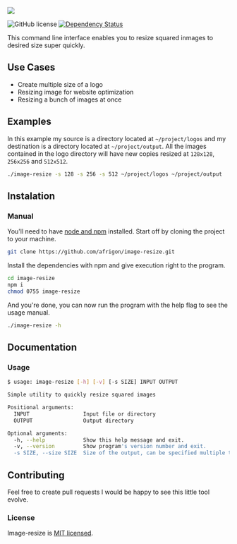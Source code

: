 ![](http://res.cloudinary.com/frigstudio/image/upload/v1514115143/image-resize-banner_guzwlg.jpg)

![GitHub license](https://img.shields.io/badge/license-MIT-blue.svg)
[![Dependency Status](https://david-dm.org/afrigon/image-resize/status.svg)](https://david-dm.org/afrigon/image-resize)

This command line interface enables you to resize squared inmages to desired size super quickly.

## Use Cases

* Create multiple size of a logo
* Resizing image for website optimization
* Resizing a bunch of images at once

## Examples

In this example my source is a directory located at `~/project/logos` and my destination is a directory located at `~/project/output`. All the images contained in the logo directory will have new copies resized at `128x128`, `256x256` and `512x512`.

```sh
./image-resize -s 128 -s 256 -s 512 ~/project/logos ~/project/output
```

## Instalation

### Manual

You'll need to have [node and npm](https://nodejs.org/en/download/) installed. Start off by cloning the project to your machine.

```sh
git clone https://github.com/afrigon/image-resize.git
```

Install the dependencies with npm and give execution right to the program.

```sh
cd image-resize
npm i
chmod 0755 image-resize
```

And you're done, you can now run the program with the help flag to see the usage manual.

```sh
./image-resize -h
```

## Documentation

### Usage

```sh
$ usage: image-resize [-h] [-v] [-s SIZE] INPUT OUTPUT

Simple utility to quickly resize squared images

Positional arguments:
  INPUT                 Input file or directory
  OUTPUT                Output directory

Optional arguments:
  -h, --help            Show this help message and exit.
  -v, --version         Show program's version number and exit.
  -s SIZE, --size SIZE  Size of the output, can be specified multiple times
```

## Contributing

Feel free to create pull requests I would be happy to see this little tool evolve.

### License

Image-resize is [MIT licensed](./LICENSE).